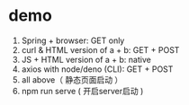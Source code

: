 # demo

1. Spring + browser: GET only
2. curl & HTML version of a + b: GET + POST
3. JS + HTML version of a + b: native
4. axios  with node/deno (CLI): GET + POST
5. all above（ 静态页面启动 ）
6. npm run serve ( 开启server启动 )

